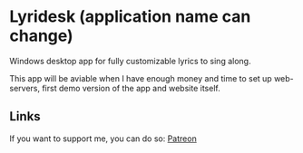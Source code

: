 # Lyridesk (application name can change)
Windows desktop app for fully customizable lyrics to sing along.

This app will be aviable when I have enough money and time to set up web-servers, first demo version of the app and website itself.
## Links
If you want to support me, you can do so: 
[Patreon](patreon.com/desktop_lyrics_from_spotify_app)
